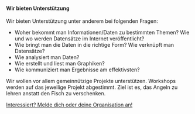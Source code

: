 #### Wir bieten Unterstützung

Wir bieten Unterstützung unter anderem bei folgenden Fragen:

- Woher bekommt man Informationen/Daten zu bestimmten Themen? Wie und wo werden Datensätze im Internet veröffentlicht?
- Wie bringt man die Daten in die richtige Form? Wie verknüpft man Datensätze?
- Wie analysiert man Daten?
- Wie erstellt und liest man Graphiken?
- Wie kommuniziert man Ergebnisse am effektivsten?

Wir wollen vor allem gemeinnützige Projekte unterstützen.
Workshops werden auf das jeweilige Projekt abgestimmt.
Ziel ist es, das Angeln zu lehren anstatt den Fisch zu verschenken.

<a href="signup.html" class="btn btn-light">Interessiert? Melde dich oder deine Organisation an!</a>
